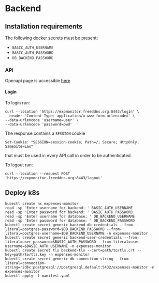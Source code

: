 # Backend

## Installation requirements

The following docker secrets must be present:
- `BASIC_AUTH_USERNAME`
- `BASIC_AUTH_PASSWORD`
- `DB_BACKEND_PASSWORD`

### API
Openapi page is accessible [here](https://expmonitor.freeddns.org/swagger-ui.html)

#### Login
To login run:
```
curl --location 'https://expmonitor.freeddns.org:8443/login' \
--header 'Content-Type: application/x-www-form-urlencoded' \
--data-urlencode 'username=user' \
--data-urlencode 'password=pwd'
```
The response contains a `SESSION` cookie
```
Set-Cookie: "SESSION=session-cookie; Path=/; Secure; HttpOnly; SameSite=Lax"
```
that must be used in every API call in order to be authenticated.

To logout run: 
```
curl --location --request POST 'https://expmonitor.freeddns.org:8443/logout'
```

## Deploy k8s

```
kubectl create ns expenses-monitor
read -sp 'Enter username for backend: ' BASIC_AUTH_USERNAME
read -sp 'Enter password for backend: ' BASIC_AUTH_PASSWORD
read -sp 'Enter username for database: ' DB_BACKEND_USERNAME
read -sp 'Enter password for database: ' DB_BACKEND_PASSWORD
kubectl create secret generic backend-db-credentials --from-literal=postgres-password=$DB_BACKEND_PASSWORD --from-literal=postgres-username=$DB_BACKEND_USERNAME -n expenses-monitor
kubectl create secret generic backend-user-credentials --from-literal=user-password=$BASIC_AUTH_PASSWORD --from-literal=user-username=$BASIC_AUTH_USERNAME -n expenses-monitor
kubectl create secret tls backend-tls --cert=path/to/tls.crt --key=path/to/tls.key -n expenses-monitor
kubectl create secret generic db-connection-string --from-literal=connection-string=r2dbc:postgresql://postgresql.default:5432/expenses-monitor -n expenses-monitor
kubectl apply -f manifest.yaml
```